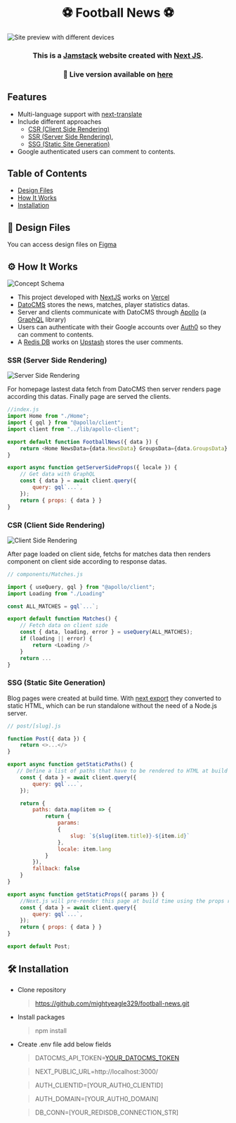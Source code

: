 <h1 align=center> ⚽ Football News ⚽ </h1>

![Site preview with different devices](https://www.datocms-assets.com/58055/1637739554-devices.png)

<h3 align=center>This is a <a href='https://jamstack.org/' target='_blank'>Jamstack</a> website created with <a href='https://nextjs.org' target='_blank'>Next JS</a>.</h3>
<h3 align=center>🔴 Live version available on <a href='https://football-news-snowy.vercel.app/' target='_blank'>here</a></h3>

## Features
- Multi-language support with [next-translate](https://github.com/vinissimus/next-translate)
- Include different approaches 
  - [CSR (Client Side Rendering)](#csr)
  - [SSR (Server Side Rendering)](#ssr), 
  - [SSG (Static Site Generation)](#ssg)
- Google authenticated users can comment to contents.

## Table of Contents
* [Design Files](#designfiles)
* [How It Works](#howitworks)
* [Installation](#install)

## 📐 Design Files <span id="designfiles"></span>

 You can access design files on [Figma](https://www.figma.com/file/1vEIi8WwGmenYVrHeaAYNT/FootballNews)

## ⚙ How It Works <span id="howitworks"></span>

![Concept Schema](https://www.datocms-assets.com/58055/1637739534-schemas1.jpg)

- This project developed with [NextJS](https://nextjs.org/) works on [Vercel](https://vercel.com/)
- [DatoCMS](https://www.datocms.com/) stores the news, matches, player statistics datas.
- Server and clients communicate with DatoCMS through [Apollo](https://www.apollographql.com/) (a [GraphQL](https://graphql.org/) library)
- Users can authenticate with their Google accounts over [Auth0](https://auth0.com/) so they can comment to contents.
- A [Redis DB](https://redis.io/) works on [Upstash](https://upstash.com/) stores the user comments.

### SSR (Server Side Rendering) <span id="ssr"></span>

![Server Side Rendering](https://www.datocms-assets.com/58055/1637739542-schemas2.jpg)

For homepage lastest data fetch from DatoCMS then server renders page according this datas. Finally page are served the clients.

```javascript
//index.js
import Home from "./Home";
import { gql } from "@apollo/client";
import client from "../lib/apollo-client";

export default function FootballNews({ data }) {
    return <Home NewsData={data.NewsData} GroupsData={data.GroupsData} PlayerData={data.PlayerData} />
}

export async function getServerSideProps({ locale }) {
    // Get data with GraphQL
    const { data } = await client.query({
        query: gql`...`,
    });
    return { props: { data } }
}    
```

### CSR (Client Side Rendering) <span id="csr"></span>

![Client Side Rendering](https://www.datocms-assets.com/58055/1637739547-schemas3.jpg)

After page loaded on client side, fetchs for matches data then renders component on client side according to response datas.

```javascript
// components/Matches.js

import { useQuery, gql } from "@apollo/client";
import Loading from "./Loading"

const ALL_MATCHES = gql`...`;

export default function Matches() {
    // Fetch data on client side
    const { data, loading, error } = useQuery(ALL_MATCHES);
    if (loading || error) {
        return <Loading />
    }
    return ...
}
```

### SSG (Static Site Generation) <span id="ssg"></span>

Blog pages were created at build time. With [next export](https://nextjs.org/docs/advanced-features/static-html-export) they converted to static HTML, which can be run standalone without the need of a Node.js server.

```javascript
// post/[slug].js

function Post({ data }) {
    return <>...</>
}

export async function getStaticPaths() {
   // Define a list of paths that have to be rendered to HTML at build time
    const { data } = await client.query({
        query: gql`...`,
    });

    return {
        paths: data.map(item => {
            return {
                params:
                {
                    slug: `${slug(item.title)}-${item.id}`
                },
                locale: item.lang
            }
        }),
        fallback: false
    }
}

export async function getStaticProps({ params }) {
    //Next.js will pre-render this page at build time using the props returned by getStaticProps.
    const { data } = await client.query({
        query: gql`...`,
    });
    return { props: { data } }
}

export default Post;
```

## 🛠 Installation  <span id="install"></span>

- Clone repository
  > https://github.com/mightyeagle329/football-news.git
- Install packages
  > npm install
- Create .env file add below fields
  > DATOCMS_API_TOKEN=[YOUR_DATOCMS_TOKEN](https://www.datocms.com/docs/content-management-api/authentication)
  
  > NEXT_PUBLIC_URL=http://localhost:3000/
 
  > AUTH_CLIENTID=[YOUR_AUTH0_CLIENTID]
  
  > AUTH_DOMAIN=[YOUR_AUTH0_DOMAIN]
  
  > DB_CONN=[YOUR_REDISDB_CONNECTION_STR]


